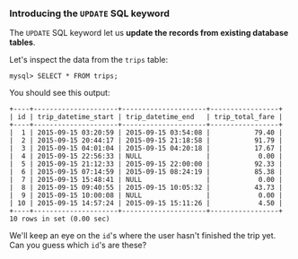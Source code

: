 ### Introducing the `UPDATE` SQL keyword

The `UPDATE` SQL keyword let us __update the records from existing database tables__.

Let's inspect the data from the `trips` table: 

```
mysql> SELECT * FROM trips;
```

You should see this output:

```
+----+---------------------+---------------------+-----------------+
| id | trip_datetime_start | trip_datetime_end   | trip_total_fare |
+----+---------------------+---------------------+-----------------+
|  1 | 2015-09-15 03:20:59 | 2015-09-15 03:54:08 |           79.40 |
|  2 | 2015-09-15 20:44:17 | 2015-09-15 21:18:58 |           91.79 |
|  3 | 2015-09-15 04:01:04 | 2015-09-15 04:20:18 |           17.67 |
|  4 | 2015-09-15 22:56:33 | NULL                |            0.00 |
|  5 | 2015-09-15 21:12:33 | 2015-09-15 22:00:00 |           92.33 |
|  6 | 2015-09-15 07:14:59 | 2015-09-15 08:24:19 |           85.38 |
|  7 | 2015-09-15 15:48:41 | NULL                |            0.00 |
|  8 | 2015-09-15 09:40:55 | 2015-09-15 10:05:32 |           43.73 |
|  9 | 2015-09-15 10:00:08 | NULL                |            0.00 |
| 10 | 2015-09-15 14:57:24 | 2015-09-15 15:11:26 |            4.50 |
+----+---------------------+---------------------+-----------------+
10 rows in set (0.00 sec)
```

We'll keep an eye on the `id`'s where the user hasn't finished the trip yet. Can you guess which `id`'s are these?